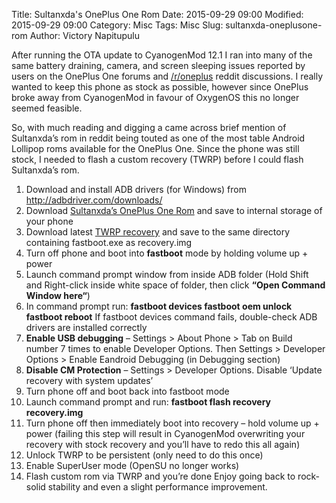 Title: Sultanxda's OnePlus One Rom
Date: 2015-09-29 09:00
Modified: 2015-09-29 09:00
Category: Misc
Tags: Misc
Slug: sultanxda-oneplusone-rom
Author: Victory Napitupulu

After running the OTA update to CyanogenMod 12.1 I ran into many of the same battery draining, camera, and screen sleeping issues reported by users on the OnePlus One forums and [/r/oneplus](//web.archive.org/web/20160303001100/https://www.reddit.com/r/oneplus) reddit discussions. I really wanted to keep this phone as stock as possible, however since OnePlus broke away from CyanogenMod in favour of OxygenOS this no longer seemed feasible.

So, with much reading and digging a came across brief mention of Sultanxda’s rom in reddit being touted as one of the most table Android Lollipop roms available for the OnePlus One. Since the phone was still stock, I needed to flash a custom recovery (TWRP) before I could flash Sultanxda’s rom.

1. Download and install ADB drivers (for Windows) from http://adbdriver.com/downloads/
2. Download [Sultanxda’s OnePlus One Rom](//forum.xda-developers.com:80/oneplus-one/orig-development/rom-kernel-unofficial-cyanogenmod-12-1-t3120259) and save to internal storage of your phone
3. Download latest [TWRP recovery](//forum.xda-developers.com/showthread.php?t=2766186) and save to the same directory containing fastboot.exe as recovery.img
4. Turn off phone and boot into **fastboot** mode by holding volume up + power
5. Launch command prompt window from inside ADB folder (Hold Shift and Right-click inside white space of folder, then click **“Open Command Window here“**)
6. In command prompt run:
 **fastboot devices
 fastboot oem unlock
 fastboot reboot**
 If fastboot devices command fails, double-check ADB drivers are installed correctly
7. **Enable USB debugging** – Settings > About Phone > Tab on Build number 7 times to enable Developer Options. Then Settings > Developer Options > Enable Eandroid Debugging (in Debugging section)
8. **Disable CM Protection** – Settings > Developer Options. Disable ‘Update recovery with system updates’
9. Turn phone off and boot back into fastboot mode
10. Launch command prompt and run:
 **fastboot flash recovery recovery.img**
11. Turn phone off then immediately boot into recovery – hold volume up + power (failing this step will result in CyanogenMod overwriting your recovery with stock recovery and you’ll have to redo this all again)
12. Unlock TWRP to be persistent (only need to do this once)
13. Enable SuperUser mode (OpenSU no longer works)
14. Flash custom rom via TWRP and you’re done
Enjoy going back to rock-solid stability and even a slight performance improvement.
